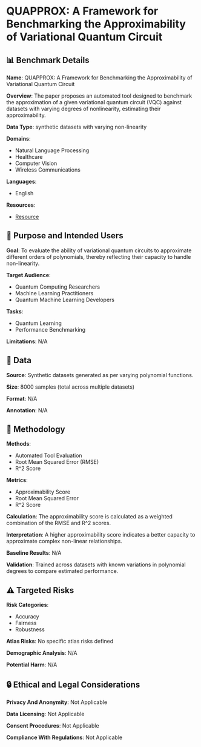 # QUAPPROX: A Framework for Benchmarking the Approximability of Variational Quantum Circuit

## 📊 Benchmark Details

**Name**: QUAPPROX: A Framework for Benchmarking the Approximability of Variational Quantum Circuit

**Overview**: The paper proposes an automated tool designed to benchmark the approximation of a given variational quantum circuit (VQC) against datasets with varying degrees of nonlinearity, estimating their approximability.

**Data Type**: synthetic datasets with varying non-linearity

**Domains**:
- Natural Language Processing
- Healthcare
- Computer Vision
- Wireless Communications

**Languages**:
- English

**Resources**:
- [Resource](https://arxiv.org/abs/2402.08261)

## 🎯 Purpose and Intended Users

**Goal**: To evaluate the ability of variational quantum circuits to approximate different orders of polynomials, thereby reflecting their capacity to handle non-linearity.

**Target Audience**:
- Quantum Computing Researchers
- Machine Learning Practitioners
- Quantum Machine Learning Developers

**Tasks**:
- Quantum Learning
- Performance Benchmarking

**Limitations**: N/A

## 💾 Data

**Source**: Synthetic datasets generated as per varying polynomial functions.

**Size**: 8000 samples (total across multiple datasets)

**Format**: N/A

**Annotation**: N/A

## 🔬 Methodology

**Methods**:
- Automated Tool Evaluation
- Root Mean Squared Error (RMSE)
- R^2 Score

**Metrics**:
- Approximability Score
- Root Mean Squared Error
- R^2 Score

**Calculation**: The approximability score is calculated as a weighted combination of the RMSE and R^2 scores.

**Interpretation**: A higher approximability score indicates a better capacity to approximate complex non-linear relationships.

**Baseline Results**: N/A

**Validation**: Trained across datasets with known variations in polynomial degrees to compare estimated performance.

## ⚠️ Targeted Risks

**Risk Categories**:
- Accuracy
- Fairness
- Robustness

**Atlas Risks**:
No specific atlas risks defined

**Demographic Analysis**: N/A

**Potential Harm**: N/A

## 🔒 Ethical and Legal Considerations

**Privacy And Anonymity**: Not Applicable

**Data Licensing**: Not Applicable

**Consent Procedures**: Not Applicable

**Compliance With Regulations**: Not Applicable
